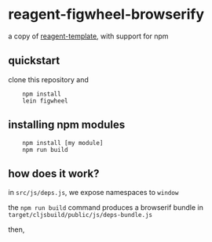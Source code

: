 # reagent-figwheel-browserify

a copy of [reagent-template](https://github.com/reagent-project/reagent-template), with support for npm

## quickstart

clone this repository and

        npm install 
        lein figwheel

## installing npm modules

        npm install [my module]
        npm run build


## how does it work?

in `src/js/deps.js`, we expose namespaces to `window`

the `npm run build` command produces a browserif bundle in `target/cljsbuild/public/js/deps-bundle.js`

then, 

